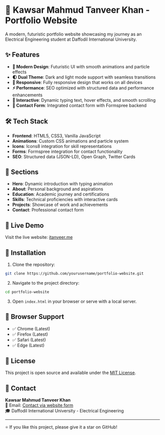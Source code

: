 # 🚀 Kawsar Mahmud Tanveer Khan - Portfolio Website

A modern, futuristic portfolio website showcasing my journey as an Electrical Engineering student at Daffodil International University.

## ✨ Features

- **🎨 Modern Design**: Futuristic UI with smooth animations and particle effects
- **🌓 Dual Theme**: Dark and light mode support with seamless transitions
- **📱 Responsive**: Fully responsive design that works on all devices
- **⚡ Performance**: SEO optimized with structured data and performance enhancements
- **🎯 Interactive**: Dynamic typing text, hover effects, and smooth scrolling
- **📧 Contact Form**: Integrated contact form with Formspree backend

## 🛠️ Tech Stack

- **Frontend**: HTML5, CSS3, Vanilla JavaScript
- **Animations**: Custom CSS animations and particle system
- **Icons**: Icons8 integration for skill representations
- **Forms**: Formspree integration for contact functionality
- **SEO**: Structured data (JSON-LD), Open Graph, Twitter Cards

## 🎯 Sections

- **Hero**: Dynamic introduction with typing animation
- **About**: Personal background and aspirations
- **Education**: Academic journey and certifications
- **Skills**: Technical proficiencies with interactive cards
- **Projects**: Showcase of work and achievements
- **Contact**: Professional contact form

## 🚀 Live Demo

Visit the live website: [itanveer.me](https://itanveer.me)

## 🔧 Installation

1. Clone the repository:
```bash
git clone https://github.com/yourusername/portfolio-website.git
```

2. Navigate to the project directory:
```bash
cd portfolio-website
```

3. Open `index.html` in your browser or serve with a local server.

## 📱 Browser Support

- ✅ Chrome (Latest)
- ✅ Firefox (Latest)  
- ✅ Safari (Latest)
- ✅ Edge (Latest)

## 📄 License

This project is open source and available under the [MIT License](LICENSE).

## 🤝 Contact

**Kawsar Mahmud Tanveer Khan**  
📧 Email: [Contact via website form](https://itanveer.me#contact)  
🎓 Daffodil International University - Electrical Engineering  

---

⭐ If you like this project, please give it a star on GitHub!
